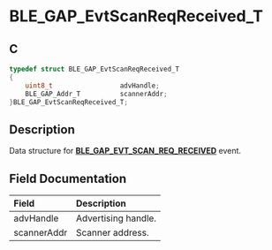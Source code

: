 # BLE_GAP_EvtScanReqReceived_T

## C

```c
typedef struct BLE_GAP_EvtScanReqReceived_T
{
    uint8_t                 advHandle;
    BLE_GAP_Addr_T          scannerAddr;
}BLE_GAP_EvtScanReqReceived_T;
```

## Description

Data structure for **[BLE_GAP_EVT_SCAN_REQ_RECEIVED](GUID-ADCFB5AA-F06E-4ED9-9227-592A5CE40F39.md)** event.


## Field Documentation

|Field|Description|
|:---|:---|
|advHandle|Advertising handle.|
|scannerAddr|Scanner address.|
